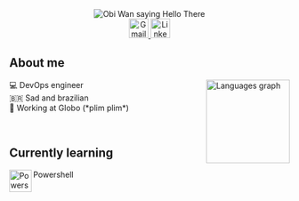 <!--
**ismalia/ismalia** is a ✨ _special_ ✨ repository because its `README.md` (this file) appears on your GitHub profile.
-->

<div align="center">
  <img
    src="https://media1.giphy.com/media/v1.Y2lkPTc5MGI3NjExY2Fmb2Nnb2R0dGdscG9pa2d2em1vYjZqMXNiazVhYnAybWhzamthayZlcD12MV9pbnRlcm5hbF9naWZfYnlfaWQmY3Q9Zw/xTiIzJSKB4l7xTouE8/giphy.webp"
    alt="Obi Wan saying Hello There" />
  <br>
  <a href="mailto:ismaliadulce@gmail.com">
    <img
      src="https://img.shields.io/static/v1?message=Mail&logo=gmail&label=&color=D14836&logoColor=white&labelColor=&style=for-the-badge"
      height="35" alt="Gmail logo" />
  </a>
  <a href="https://www.linkedin.com/in/ismalia-santiago/">
    <img
      src="https://img.shields.io/static/v1?message=LinkedIn&logo=linkedin&label=&color=0077B5&logoColor=white&labelColor=&style=for-the-badge"
      height="35" alt="LinkedIn logo" />
  </a>
</div>

<h2 align="left">About me</h2>

<div>
  <img
    src="https://github-readme-stats.vercel.app/api/top-langs?username=ismalia&locale=en&hide_title=false&layout=compact&card_width=320&langs_count=5&theme=dracula&hide_border=false&order=2"
    height="150" align="right" alt="Languages graph" />
  <p align="left">
    💻 DevOps engineer<br>
    🇧🇷 Sad and brazilian<br>
    💼 Working at Globo (*plim plim*)
  </p>
</div>

<br>

<h2 align="left">Currently learning</h2>
<img
  src="https://skillicons.dev/icons?i=powershell"
  height="40" align="left" alt="Powershell logo">
    Powershell
</img>
